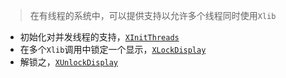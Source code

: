 > 在有线程的系统中，可以提供支持以允许多个线程同时使用`Xlib`

* 初始化对并发线程的支持，[`XInitThreads`](./thread/init.md)
* 在多个`Xlib`调用中锁定一个显示，[`XLockDisplay`](./thread/lock_display.md)
* 解锁之，[`XUnlockDisplay`](./thread/unlock_display.md)

